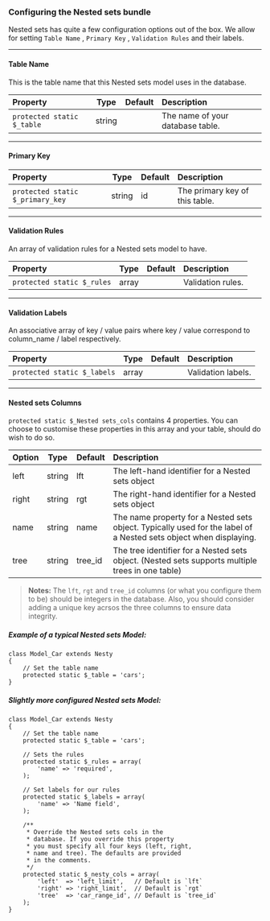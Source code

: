 ### Configuring the Nested sets bundle

Nested sets has quite a few configuration options out of the box. We allow for
setting `Table Name` , `Primary Key` ,  `Validation Rules` and their labels.

----------

#### Table Name

This is the table name that this Nested sets model uses in the database.

Property                         | Type            | Default       | Description
:------------------------------- | :-------------: | :------------ | :---------------
`protected static $_table`       | string          |               | The name of your database table.

----------

#### Primary Key

Property                         | Type            | Default       | Description
:------------------------------- | :-------------: | :------------ | :---------------
`protected static $_primary_key` | string          | id            | The primary key of this table.

----------

#### Validation Rules

An array of validation rules for a Nested sets model to have.

Property                         | Type            | Default       | Description
:------------------------------- | :-------------: | :------------ | :---------------
`protected static $_rules`       | array           |               | Validation rules.

----------

#### Validation Labels

An associative array of key / value pairs where key / value correspond to column_name / label respectively.

Property                         | Type            | Default       | Description
:------------------------------- | :-------------: | :------------ | :---------------
`protected static $_labels`      | array           |               | Validation labels.

----------

#### Nested sets Columns

`protected static $_Nested sets_cols` contains 4 properties. You can choose to customise these properties in this array and your table, should do wish to do so.

Option                       | Type            | Default       | Description
:--------------------------- | :-------------: | :------------ | :---------------
left                         | string          | lft           | The left-hand identifier for a Nested sets object
right                        | string          | rgt           | The right-hand identifier for a Nested sets object
name                         | string          | name          | The name property for a Nested sets object. Typically used for the label of a Nested sets object when displaying.
tree                         | string          | tree_id       | The tree identifier for a Nested sets object. (Nested sets supports multiple trees in one table)

> **Notes:** The `lft`, `rgt` and `tree_id` columns (or what you configure them to be) should be integers in the database. Also, you should consider adding a unique key acrsos the three columns to ensure data integrity.


##### Example of a typical Nested sets Model:

	class Model_Car extends Nesty
	{
		// Set the table name
		protected static $_table = 'cars';
	}

##### Slightly more configured Nested sets Model:

	class Model_Car extends Nesty
	{
		// Set the table name
		protected static $_table = 'cars';

		// Sets the rules
		protected static $_rules = array(
			'name' => 'required',
		);

		// Set labels for our rules
		protected static $_labels = array(
			'name' => 'Name field',
		);

		/**
		 * Override the Nested sets cols in the
		 * database. If you override this property
		 * you must specify all four keys (left, right,
		 * name and tree). The defaults are provided
		 * in the comments.
		 */
		protected static $_nesty_cols = array(
			'left'  => 'left_limit',   // Default is `lft`
			'right' => 'right_limit',  // Default is `rgt`
			'tree'  => 'car_range_id', // Default is `tree_id`
		);
	}

